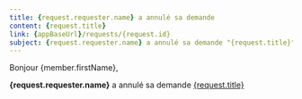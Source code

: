 ```yaml
---
title: {request.requester.name} a annulé sa demande
content: {request.title}
link: {appBaseUrl}/requests/{request.id}
subject: {request.requester.name} a annulé sa demande "{request.title}"
---
```


Bonjour {member.firstName},

**{request.requester.name}** a annulé sa demande [{request.title}]({appBaseUrl}/requests/{request.id})
